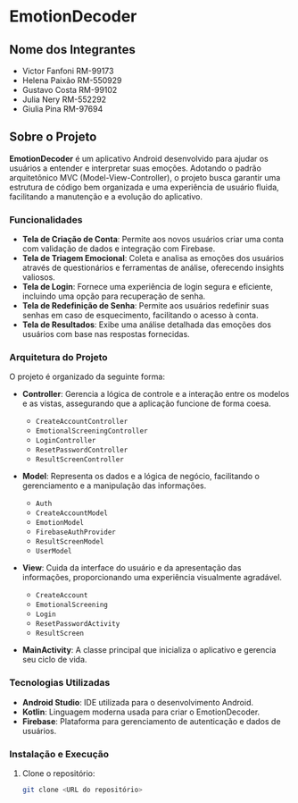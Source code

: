 # EmotionDecoder

## Nome dos Integrantes

- Victor Fanfoni RM-99173
- Helena Paixão RM-550929
- Gustavo Costa RM-99102
- Julia Nery RM-552292
- Giulia Pina RM-97694

## Sobre o Projeto

**EmotionDecoder** é um aplicativo Android desenvolvido para ajudar os usuários a entender e interpretar suas emoções. Adotando o padrão arquitetônico MVC (Model-View-Controller), o projeto busca garantir uma estrutura de código bem organizada e uma experiência de usuário fluida, facilitando a manutenção e a evolução do aplicativo.

### Funcionalidades

- **Tela de Criação de Conta**: Permite aos novos usuários criar uma conta com validação de dados e integração com Firebase.
- **Tela de Triagem Emocional**: Coleta e analisa as emoções dos usuários através de questionários e ferramentas de análise, oferecendo insights valiosos.
- **Tela de Login**: Fornece uma experiência de login segura e eficiente, incluindo uma opção para recuperação de senha.
- **Tela de Redefinição de Senha**: Permite aos usuários redefinir suas senhas em caso de esquecimento, facilitando o acesso à conta.
- **Tela de Resultados**: Exibe uma análise detalhada das emoções dos usuários com base nas respostas fornecidas.

### Arquitetura do Projeto

O projeto é organizado da seguinte forma:

- **Controller**: Gerencia a lógica de controle e a interação entre os modelos e as vistas, assegurando que a aplicação funcione de forma coesa.
  - `CreateAccountController`
  - `EmotionalScreeningController`
  - `LoginController`
  - `ResetPasswordController`
  - `ResultScreenController`

- **Model**: Representa os dados e a lógica de negócio, facilitando o gerenciamento e a manipulação das informações.
  - `Auth`
  - `CreateAccountModel`
  - `EmotionModel`
  - `FirebaseAuthProvider`
  - `ResultScreenModel`
  - `UserModel`

- **View**: Cuida da interface do usuário e da apresentação das informações, proporcionando uma experiência visualmente agradável.
  - `CreateAccount`
  - `EmotionalScreening`
  - `Login`
  - `ResetPasswordActivity`
  - `ResultScreen`

- **MainActivity**: A classe principal que inicializa o aplicativo e gerencia seu ciclo de vida.

### Tecnologias Utilizadas

- **Android Studio**: IDE utilizada para o desenvolvimento Android.
- **Kotlin**: Linguagem moderna usada para criar o EmotionDecoder.
- **Firebase**: Plataforma para gerenciamento de autenticação e dados de usuários.

### Instalação e Execução

1. Clone o repositório:
   ```bash
   git clone <URL do repositório>

